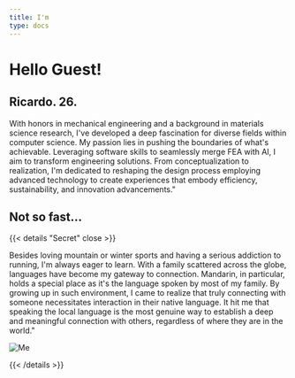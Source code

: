 ```yaml
---
title: I'm
type: docs
---
```


# **Hello Guest!**

## Ricardo. 26.

With honors in mechanical engineering and a background in materials science research, I've developed a deep fascination for diverse fields within computer science. My passion lies in pushing the boundaries of what's achievable. Leveraging software skills to seamlessly merge FEA with AI, I aim to transform engineering solutions. From conceptualization to realization, I'm dedicated to reshaping the design process employing advanced technology to create experiences that embody efficiency, sustainability, and innovation advancements."

## Not so fast...

{{< details "Secret" close >}}


Besides loving mountain or winter sports and having a serious addiction to running, I'm always eager to learn. With a family scattered across the globe, languages have become my gateway to connection. Mandarin, in particular, holds a special place as it's the language spoken by most of my family. By growing up in such environment, I came to realize that truly connecting with someone necessitates interaction in their native language. It hit me that speaking the local language is the most genuine way to establish a deep and meaningful connection with others, regardless of where they are in the world."


![Me](https://live.staticflickr.com/65535/53336769189_73f6ec79a2.jpg)

{{< /details >}}








